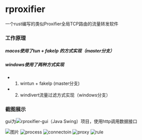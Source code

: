 # rproxifier
一个rust编写的类似Proxifier全局TCP路由的流量转发软件

### 工作原理
##### macos使用了tun + fakeIp 的方式实现（master分支）
##### windows使用了两种方式实现
* 1. wintun + fakeIp (master分支)
* 2. windivert流量过滤方式实现（windows分支）

### 截图展示
gui为![rproxifier-gui（Java Swing）项目](!https://github.com/villcore/rproxifier-gui)，使用http调用数据接口

![图片](https://user-images.githubusercontent.com/11493797/166619084-ba456efa-5ad4-4aba-ab99-2d55edd159dd.png)
![process](https://user-images.githubusercontent.com/11493797/166620285-7aa3c4e7-05d1-4f01-80a2-27216fcd8d62.PNG)
![connectoin](https://user-images.githubusercontent.com/11493797/166620290-97130744-54a4-4070-9352-3eaf39790da7.PNG)
![proxy](https://user-images.githubusercontent.com/11493797/166620297-a17858e0-8c33-41eb-a309-f2f1d099c704.PNG)
![rule](https://user-images.githubusercontent.com/11493797/166620299-bf9189dc-5121-4061-8723-e50eb04eb663.PNG)
